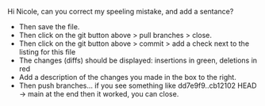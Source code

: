 Hi Nicole, can you correct my speeling mistake, and add a sentance?

- Then save the file.
- Then click on the git button above > pull branches > close.
- Then click on the git button above > commit > add a check next to the listing for this file
- The changes (diffs) should be displayed: insertions in green, deletions in red 
- Add a description of the changes you made in the box to the right.
- Then push branches... if you see something like dd7e9f9..cb12102  HEAD -> main
at the end then it worked, you can close.

